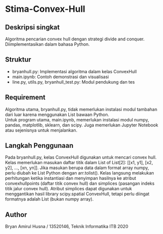 # Stima-Convex-Hull
## Deskripsi singkat
Algoritma pencarian convex hull dengan strategi divide and conquer. Diimplementasikan dalam bahasa Python.
## Struktur
- bryanhull.py: Implementasi algoritma dalam kelas ConvexHull
- main.ipynb: Contoh demonstrasi dan visualisasi
- line.py, utils.py, bryanhull_test.py: Modul pendukung dan tes
## Requirement
Algoritma utama, bryanhull.py, tidak memerlukan instalasi modul tambahan dari luar karena menggunakan List bawaan Python. <br>
Untuk program utama, main.ipynb, memerlukan instalasi modul numpy, pandas, matplotlib, sklearn, dan scipy. Juga memerlukan Jupyter Notebook atau sejenisnya untuk menjalankan.
## Langkah Penggunaan
Pada bryanhull.py, kelas ConvexHull digunakan untuk mencari convex hull. Kelas memerlukan masukan daftar titik dalam List of List[2]: [[x1, y1], [x2, y2], ..., [xn, yn]]. Jika masukan berupa data dalam format array numpy, perlu diubah ke List Python dengan arr.tolist(). Kelas langsung melakukan perhitungan ketika instantiasi dan menyimpan hasilnya ke atribut convexhullpoints (daftar titik convex hull) dan simplices (pasangan indeks titik jalur convex hull). Atribut simplices dapat digunakan untuk menggantikan hasil library scipy.spatial ConvexHull, tetapi perlu diingat formatnya adalah List (bukan numpy array).

## Author
Bryan Amirul Husna / 13520146, Teknik Informatika ITB 2020